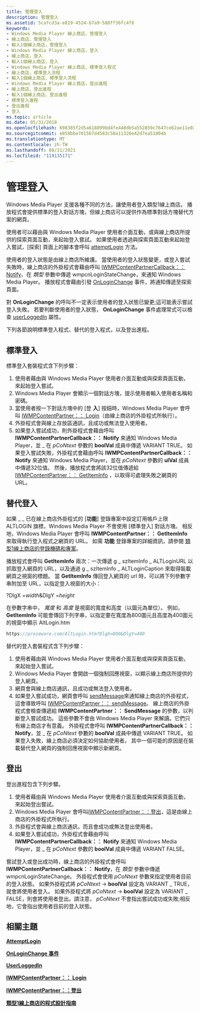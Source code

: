 ```yaml
---
title: 管理登入
description: 管理登入
ms.assetid: 5cafcd3a-e819-4524-b7a9-580ff36fc4f8
keywords:
- Windows Media Player 線上商店、管理登入
- 線上商店、管理登入
- 輸入1個線上商店，管理登入
- Windows Media Player 線上商店，登入
- 線上商店，登入
- 輸入1個線上商店，登入
- Windows Media Player 線上商店、標準登入程式
- 線上商店、標準登入流程
- 輸入1個線上商店、標準登入流程
- Windows Media Player 線上商店、登出進程
- 線上商店、登出進程
- 輸入1個線上商店、登出進程
- 標準登入進程
- 登出進程
- 登入
ms.topic: article
ms.date: 05/31/2018
ms.openlocfilehash: 698385f2d5a618899bd4fe440db5a552859c7647ceb2ae11e02b773c96479d52
ms.sourcegitcommit: e858bbe701567d4583c50a11326e42d7ea51804b
ms.translationtype: MT
ms.contentlocale: zh-TW
ms.lasthandoff: 08/11/2021
ms.locfileid: "119135171"
---
```

# <a name="managing-login"></a>管理登入

Windows Media Player 支援各種不同的方法，讓使用者登入類型1線上商店。 播放程式會提供標準的登入對話方塊，但線上商店可以提供作為標準對話方塊替代方案的網頁。

使用者可以藉由與 Windows Media Player 使用者介面互動，或與線上商店所提供的探索頁面互動，來起始登入嘗試。 如果使用者透過與探索頁面互動來起始登入嘗試，[探索] 頁面上的腳本會呼叫 [attemptLogin](external-attemptlogin.md) 方法。

使用者的登入狀態是由線上商店所維護。 當使用者的登入狀態變更，或登入嘗試失敗時，線上商店的外掛程式會藉由呼叫 [IWMPContentPartnerCallback：： Notify](/previous-versions/windows/desktop/api/contentpartner/nf-contentpartner-iwmpcontentpartnercallback-notify)、在 *類型* 參數中傳遞 wmpcnLoginStateChange，來通知 Windows Media Player。 播放程式會藉由引發 [OnLoginChange](external-onloginchange-event.md) 事件，將通知傳遞至探索頁面。

對 **OnLoginChange** 的呼叫不一定表示使用者的登入狀態已變更;這可能表示嘗試登入失敗。 若要判斷使用者的登入狀態， **OnLoginChange** 事件處理常式可以檢查 [userLoggedIn](external-userloggedin.md) 屬性。

下列各節說明標準登入程式、替代的登入程式，以及登出進程。

## <a name="standard-log-in"></a>標準登入

標準登入套裝程式含下列步驟：

1.  使用者藉由與 Windows Media Player 使用者介面互動或與探索頁面互動，來起始登入嘗試。
2.  Windows Media Player 會顯示一個對話方塊，提示使用者輸入使用者名稱和密碼。
3.  當使用者按一下對話方塊中的 [登 **入**] 按鈕時，Windows Media Player 會呼叫 [IWMPContentPartner：： Login](/previous-versions/windows/desktop/api/contentpartner/nf-contentpartner-iwmpcontentpartner-login)（由線上商店的外掛程式所執行）。
4.  外掛程式會與線上存放區通訊，且成功或無法登入使用者。
5.  如果登入嘗試成功，則外掛程式會藉由呼叫 **IWMPContentPartnerCallback：： Notify** 來通知 Windows Media Player，並 \_ 在 *pCoNtext* 參數的 **boolVal** 成員中傳遞 VARIANT TRUE。 如果登入嘗試失敗，外掛程式會藉由呼叫 **IWMPContentPartnerCallback：： Notify** 來通知 Windows Media Player，並在 *pCoNtext* 參數的 **ulVal** 成員中傳遞32位值。 然後，播放程式會將該32位值傳遞給 [IWMPContentPartner：： GetItemInfo](/previous-versions/windows/desktop/api/contentpartner/nf-contentpartner-iwmpcontentpartner-getiteminfo) ，以取得可處理失敗之網頁的 URL。

## <a name="alternative-login"></a>替代登入

如果 \_ \_ 已在線上商店外掛程式的 [**功能**] 登錄專案中設定訂用帳戶上限 ALTLOGIN 旗標，Windows Media Player 不會使用 [標準登入] 對話方塊。 相反地，Windows Media Player 會呼叫 **IWMPContentPartner：： GetItemInfo** 來取得執行登入程式之網頁的 URL。 如需 **功能** 登錄專案的詳細資訊，請參閱 [類型1線上商店的登錄機碼和專案](registry-keys-and-entries-for-a-type-1-online-store.md)。

播放程式會呼叫 **GetItemInfo** 兩次：一次傳遞 g \_ szItemInfo \_ ALTLoginURL 以抓取登入網頁的 URL，以及通過 g \_ szItemInfo \_ ALTLoginCaption 來取得裝載網頁之視窗的標題。 當 **GetItemInfo** 傳回登入網頁的 url 時，可以將下列參數字串附加至 URL，以指定登入視窗的大小：

?DlgX =*width*&DlgY =*height*

在參數字串中， *寬度* 和 *高度* 是視窗的寬度和高度（以圖元為單位）。 例如， **GetItemInfo** 可能會傳回下列字串，以指定要在寬度為800圖元且高度為400圖元的視窗中顯示 AltLogin.htm


```C++
https://proseware.com/AltLogin.htm?DlgX=800&DlgY=400
```



替代的登入套裝程式含下列步驟：

1.  使用者藉由與 Windows Media Player 使用者介面互動或與探索頁面互動，來起始登入嘗試。
2.  Windows Media Player 會開啟一個強制回應視窗，以顯示線上商店所提供的登入網頁。
3.  網頁會與線上商店通訊，且成功或無法登入使用者。
4.  如果登入嘗試成功，網頁會呼叫 [sendMessage](external-sendmessage.md)來通知線上商店的外掛程式，這會導致呼叫 [IWMPContentPartner：： sendMessage](/previous-versions/windows/desktop/api/contentpartner/nf-contentpartner-iwmpcontentpartner-sendmessage)。 線上商店的外掛程式會檢查傳遞給 **IWMPContentPartner：： SendMessage** 的參數，以判斷登入嘗試成功。 這些參數不會由 Windows Media Player 來解讀。它們只有線上商店才有意義。 外掛程式會呼叫 **IWMPContentPartnerCallback：： Notify**，並 \_ 在 *pCoNtext* 參數的 **boolVal** 成員中傳遞 VARIANT TRUE。 如果登入失敗，線上商店必須決定如何協助使用者。 其中一個可能的原因是在裝載替代登入網頁的強制回應視窗中顯示新網頁。

## <a name="log-out"></a>登出

登出進程包含下列步驟。

1.  使用者藉由與 Windows Media Player 使用者介面互動或與探索頁面互動，來起始登出嘗試。
2.  Windows Media Player 會呼叫[IWMPContentPartner：：登出](/previous-versions/windows/desktop/api/contentpartner/nf-contentpartner-iwmpcontentpartner-logout)，這是由線上商店的外掛程式所執行。
3.  外掛程式會與線上商店通訊，而且會成功或無法登出使用者。
4.  如果登入嘗試成功，外掛程式會藉由呼叫 **IWMPContentPartnerCallback：： Notify** 來通知 Windows Media Player，並 \_ 在 *pCoNtext* 參數的 **boolVal** 成員中傳遞 VARIANT FALSE。

嘗試登入或登出成功時，線上商店的外掛程式會呼叫 **IWMPContentPartnerCallback：： Notify**，在 *類型* 參數中傳遞 wmpcnLoginStateChange。 外掛程式會使用 *pCoNtext* 參數來指定使用者目前的登入狀態。 如果外掛程式將 *pCoNtext* -> **boolVal** 設定為 VARIANT \_ TRUE，就會將使用者登入。 如果外掛程式將 *pCoNtext* -> **boolVal** 設定為 VARIANT \_ FALSE，則會將使用者登出。請注意， *pCoNtext* 不會指出嘗試成功或失敗;相反地，它會指出使用者目前的登入狀態。

## <a name="related-topics"></a>相關主題

<dl> <dt>

[**AttemptLogin**](external-attemptlogin.md)
</dt> <dt>

[**OnLoginChange 事件**](external-onloginchange-event.md)
</dt> <dt>

[**UserLoggedIn**](external-userloggedin.md)
</dt> <dt>

[**IWMPContentPartner：： Login**](/previous-versions/windows/desktop/api/contentpartner/nf-contentpartner-iwmpcontentpartner-login)
</dt> <dt>

[**IWMPContentPartner：：登出**](/previous-versions/windows/desktop/api/contentpartner/nf-contentpartner-iwmpcontentpartner-logout)
</dt> <dt>

[**類型1線上商店的程式設計指南**](programming-guide-for-type-1-online-stores.md)
</dt> </dl>

 

 




